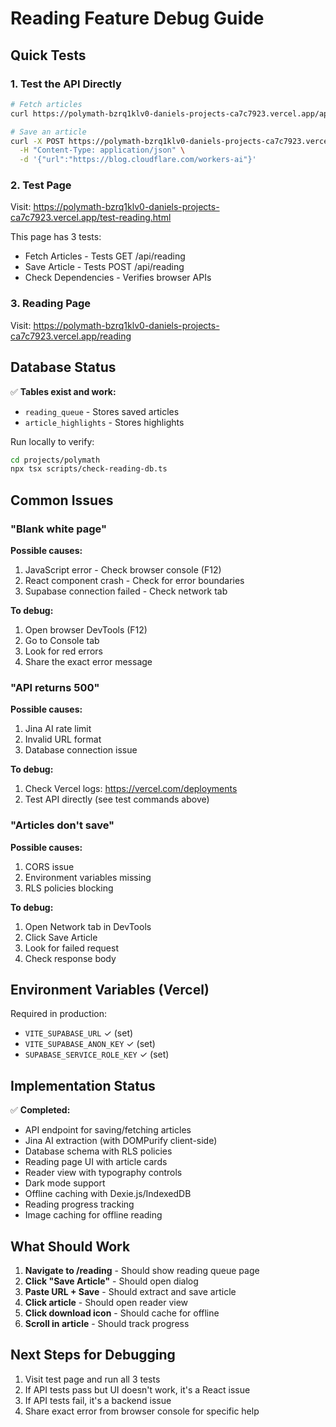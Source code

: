 # Reading Feature Debug Guide

## Quick Tests

### 1. Test the API Directly
```bash
# Fetch articles
curl https://polymath-bzrq1klv0-daniels-projects-ca7c7923.vercel.app/api/reading

# Save an article
curl -X POST https://polymath-bzrq1klv0-daniels-projects-ca7c7923.vercel.app/api/reading \
  -H "Content-Type: application/json" \
  -d '{"url":"https://blog.cloudflare.com/workers-ai"}'
```

### 2. Test Page
Visit: https://polymath-bzrq1klv0-daniels-projects-ca7c7923.vercel.app/test-reading.html

This page has 3 tests:
- Fetch Articles - Tests GET /api/reading
- Save Article - Tests POST /api/reading
- Check Dependencies - Verifies browser APIs

### 3. Reading Page
Visit: https://polymath-bzrq1klv0-daniels-projects-ca7c7923.vercel.app/reading

## Database Status

✅ **Tables exist and work:**
- `reading_queue` - Stores saved articles
- `article_highlights` - Stores highlights

Run locally to verify:
```bash
cd projects/polymath
npx tsx scripts/check-reading-db.ts
```

## Common Issues

### "Blank white page"
**Possible causes:**
1. JavaScript error - Check browser console (F12)
2. React component crash - Check for error boundaries
3. Supabase connection failed - Check network tab

**To debug:**
1. Open browser DevTools (F12)
2. Go to Console tab
3. Look for red errors
4. Share the exact error message

### "API returns 500"
**Possible causes:**
1. Jina AI rate limit
2. Invalid URL format
3. Database connection issue

**To debug:**
1. Check Vercel logs: https://vercel.com/deployments
2. Test API directly (see test commands above)

### "Articles don't save"
**Possible causes:**
1. CORS issue
2. Environment variables missing
3. RLS policies blocking

**To debug:**
1. Open Network tab in DevTools
2. Click Save Article
3. Look for failed request
4. Check response body

## Environment Variables (Vercel)

Required in production:
- `VITE_SUPABASE_URL` ✓ (set)
- `VITE_SUPABASE_ANON_KEY` ✓ (set)
- `SUPABASE_SERVICE_ROLE_KEY` ✓ (set)

## Implementation Status

✅ **Completed:**
- API endpoint for saving/fetching articles
- Jina AI extraction (with DOMPurify client-side)
- Database schema with RLS policies
- Reading page UI with article cards
- Reader view with typography controls
- Dark mode support
- Offline caching with Dexie.js/IndexedDB
- Reading progress tracking
- Image caching for offline reading

## What Should Work

1. **Navigate to /reading** - Should show reading queue page
2. **Click "Save Article"** - Should open dialog
3. **Paste URL + Save** - Should extract and save article
4. **Click article** - Should open reader view
5. **Click download icon** - Should cache for offline
6. **Scroll in article** - Should track progress

## Next Steps for Debugging

1. Visit test page and run all 3 tests
2. If API tests pass but UI doesn't work, it's a React issue
3. If API tests fail, it's a backend issue
4. Share exact error from browser console for specific help
